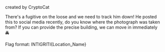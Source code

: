 created by CryptoCat

There's a fugitive on the loose and we need to track him down! He posted this to social media recently, do you know where the photograph was taken from? If you can provide the precise building, we can move in immediately 🚔

Flag format: INTIGRITI{Location_Name}

